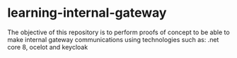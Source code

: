 # learning-internal-gateway
The objective of this repository is to perform proofs of concept to be able to make internal gateway communications using technologies such as: .net core 8, ocelot and keycloak
